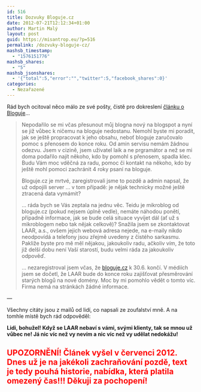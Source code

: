 ```yaml
---
id: 516
title: Dozvuky Bloguje.cz
date: 2012-07-21T12:12:34+01:00
author: Martin Malý
layout: post
guid: https://misantrop.eu/?p=516
permalink: /dozvuky-bloguje-cz/
mashsb_timestamp:
  - "1576151776"
mashsb_shares:
  - "5"
mashsb_jsonshares:
  - '{"total":5,"error":"","twitter":5,"facebook_shares":0}'
categories:
  - Nezařazené
---
```

Rád bych ocitoval něco málo ze své pošty, čistě pro dokreslení [článku o Bloguje](https://misantrop.eu/bloguje-naruby/)&#8230;

<!--more-->

> Nepodařilo se mi včas přesunout můj blogna nový na blogspot a nyní se již vůbec k ničemu na bloguje nedostanu. Nemohl byste mi poradit, jak se ještě propracovat k jeho obsahu, neboť bloguje zaručovalo pomoc s přenosem do konce roku. Od amin servisu nemám žádnou odezvu. Jsem v cizině, jsem uživatel laik a ne prgramátor a než se mi doma podařilo najít někoho, kdo by pomohl s přenosem, spadla klec. Budu Vám moc vděčná za radu, pomoc či kontakt na někoho, kdo by ještě mohl pomoci zachránit 4 roky psaní na bloguje.
> 
> Bloguje.cz je mrtvé, zaregistrovali jsme to pozdě a admin napsal, že už odpojili server &#8230; v tom případě: je nějak technicky možné ještě ztracená data vymámit?
> 
> &#8230; ráda bych se Vás zeptala na jednu věc. Teidu je mikroblog od bloguje.cz (pokud nejsem úplně vedle), nemáte náhodou ponětí, případně informace, jak se bude celá situace vyvíjet dál (ať už s mikroblogem nebo tak nějak celkově)? Snažila jsem se zkontaktovat LAAR, a.s., ovšem jejich webová adresa nejede, na e-maily nikdo neodpovídá a telefony jsou zřejmě uvedeny z čistého sarkasmu. Pakliže byste pro mě měl nějakou, jakoukoliv radu, ačkoliv vím, že toto již delší dobu není Vaší starostí, budu velmi ráda za jakoukoliv odpověď.
> 
> &#8230; nezaregistroval jsem včas, že <a href="https://bloguje.cz/" target="_blank">bloguje.cz</a> k 30.6. končí. V médiích jsem se dočetl, že LAAR bude do konce roku zajišťovat přesměrování starých blogů na nové domény. Moc by mi pomohlo vědět o tomto víc. Firma nemá na stránkách žádné informace.

&#8212;

Všechny citáty jsou z mailů od lidí, co napsali ze zoufalství mně. A na tomhle místě bych rád odpověděl:

**Lidi, bohužel! Když se LAAR nebaví s vámi, svými klienty, tak se mnou už vůbec ne! Já nic víc než vy nevím a nic víc než vy udělat nedokážu!**

## <span style="color: #ff0000;">UPOZORNĚNÍ! Článek vyšel v červenci 2012. Dnes už je na jakékoli zachraňování pozdě, text je tedy pouhá historie, nabídka, která platila omezený čas!!! Děkuji za pochopení!</span>